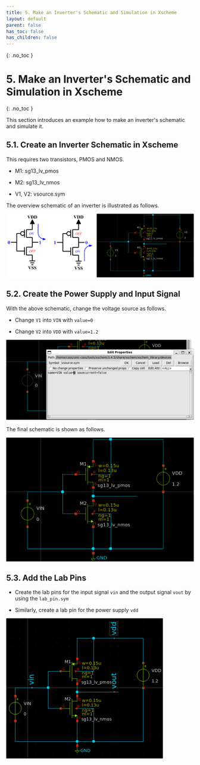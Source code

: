 ```yaml
---
title: 5. Make an Inverter's Schematic and Simulation in Xscheme
layout: default
parent: false
has_toc: false
has_children: false
---
```

{: .no_toc }
# 5. Make an Inverter's Schematic and Simulation in Xscheme

{: .no_toc }

<!-- <details open markdown="block">
  <summary>
    Table of contents
  </summary>
  {: .text-delta }
- TOC
{:toc}
</details> -->

This section introduces an example how to make an inverter's schematic and simulate it.

## 5.1. Create an Inverter Schematic in Xscheme

This requires two transistors, PMOS and NMOS.

- M1: sg13_lv_pmos

- M2: sg13_lv_nmos

- V1, V2: vsource.sym

The overview schematic of an inverter is illustrated as follows.

![](images/5.1-overview_inverter_schematic.png)

## 5.2. Create the Power Supply and Input Signal

With the above schematic, change the voltage source as follows.

- Change `V1` into `VIN` with `value=0`

- Change `V2` into `VDD` with `value=1.2`

![](images/5.2-change_power_and_input_signal.png)

The final schematic is shown as follows.

![](images/5.3-final_schematic.png)

## 5.3. Add the Lab Pins

- Create the lab pins for the input signal `vin` and the output signal `vout` by using the `lab_pin.sym`

- Similarly, create a lab pin for the power supply `vdd`

![](images/5.4-create_lab_pins.png)
